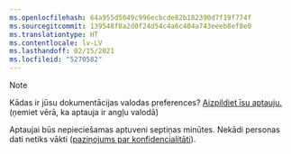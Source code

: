 ```yaml
---
ms.openlocfilehash: 64a955d5049c996ecbcde82b182390d7f19f774f
ms.sourcegitcommit: 139548f8a2d0f24d54c4a6c404a743eeeb8ef8e0
ms.translationtype: HT
ms.contentlocale: lv-LV
ms.lasthandoff: 02/15/2021
ms.locfileid: "5270582"
---
```

> [!NOTE]
>Kādas ir jūsu dokumentācijas valodas preferences? [Aizpildiet īsu aptauju.](https://aka.ms/BAG_Docs_Language_Survey) (ņemiet vērā, ka aptauja ir angļu valodā)
>
>Aptaujai būs nepieciešamas aptuveni septiņas minūtes. Nekādi personas dati netiks vākti ([paziņojums par konfidencialitāti](https://go.microsoft.com/fwlink/?LinkId=521839)).
